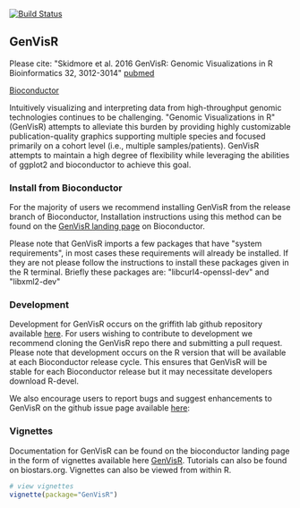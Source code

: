 [![Build Status](https://travis-ci.org/griffithlab/GenVisR.svg?branch=master)](https://travis-ci.org/griffithlab/GenVisR)

## GenVisR

Please cite: "Skidmore et al. 2016 GenVisR: Genomic Visualizations in R Bioinformatics 32, 3012-3014" [pubmed](https://www.ncbi.nlm.nih.gov/pubmed/27288499)

[Bioconductor](https://bioconductor.org/packages/release/bioc/html/GenVisR.html)

Intuitively visualizing and interpreting data from high-throughput genomic technologies continues to be challenging. "Genomic Visualizations in R" (GenVisR) attempts to alleviate this burden by providing highly customizable publication-quality graphics supporting multiple species and focused primarily on a cohort level (i.e., multiple samples/patients). GenVisR attempts to maintain a high degree of flexibility while leveraging the abilities of ggplot2 and bioconductor to achieve this goal.

### Install from Bioconductor

For the majority of users we recommend installing GenVisR from the release branch of Bioconductor, Installation instructions using this method can be found on the [GenVisR landing page](http://bioconductor.org/packages/GenVisR/) on Bioconductor.

Please note that GenVisR imports a few packages that have "system requirements", in most cases these requirements will already be installed. If they are not please follow the instructions to install these packages given in the R terminal. Briefly these packages are: "libcurl4-openssl-dev" and "libxml2-dev"

### Development

Development for GenVisR occurs on the griffith lab github repository available [here](https://github.com/griffithlab/GenVisR). For users wishing to contribute to development we recommend cloning the GenVisR repo there and submitting a pull request. Please note that development occurs on the R version that will be available at each Bioconductor release cycle. This ensures that GenVisR will be stable for each Bioconductor release but it may necessitate developers download R-devel.

We also encourage users to report bugs and suggest enhancements to GenVisR on the github issue page available [here](https://github.com/griffithlab/GenVisR/issues):

### Vignettes

Documentation for GenVisR can be found on the bioconductor landing page in the form of vignettes available here [GenVisR](http://bioconductor.org/packages/GenVisR/). Tutorials can also be found on biostars.org. Vignettes can also be viewed from within R.

```R
# view vignettes
vignette(package="GenVisR")
```
